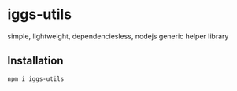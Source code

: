 # iggs-utils
simple, lightweight, dependenciesless, nodejs generic helper library

## Installation
```bash
npm i iggs-utils
```